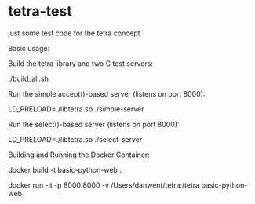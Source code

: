 # tetra-test
just some test code for the tetra concept

Basic usage: 

Build the tetra library and two C test servers: 

./build_all.sh


Run the simple accept()-based server (listens on port 8000): 

LD_PRELOAD=./libtetra.so ./simple-server

Run the select()-based server (listens on port 8000): 

LD_PRELOAD=./libtetra.so ./select-server

Building and Running the Docker Container: 

docker build -t basic-python-web .

docker run -it -p 8000:8000 -v /Users/danwent/tetra:/tetra basic-python-web

